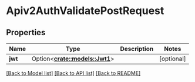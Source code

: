 # Apiv2AuthValidatePostRequest

## Properties

Name | Type | Description | Notes
------------ | ------------- | ------------- | -------------
**jwt** | Option<[**crate::models::Jwt1**](Jwt_1.md)> |  | [optional]

[[Back to Model list]](../README.md#documentation-for-models) [[Back to API list]](../README.md#documentation-for-api-endpoints) [[Back to README]](../README.md)


